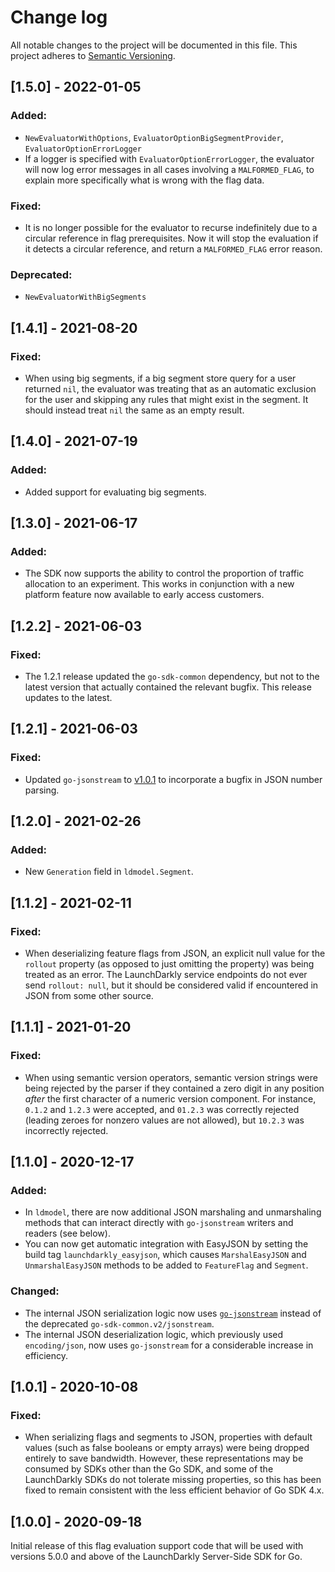 # Change log

All notable changes to the project will be documented in this file. This project adheres to [Semantic Versioning](http://semver.org).

## [1.5.0] - 2022-01-05
### Added:
- `NewEvaluatorWithOptions`, `EvaluatorOptionBigSegmentProvider`, `EvaluatorOptionErrorLogger`
- If a logger is specified with `EvaluatorOptionErrorLogger`, the evaluator will now log error messages in all cases involving a `MALFORMED_FLAG`, to explain more specifically what is wrong with the flag data.

### Fixed:
- It is no longer possible for the evaluator to recurse indefinitely due to a circular reference in flag prerequisites. Now it will stop the evaluation if it detects a circular reference, and return a `MALFORMED_FLAG` error reason.

### Deprecated:
- `NewEvaluatorWithBigSegments`

## [1.4.1] - 2021-08-20
### Fixed:
- When using big segments, if a big segment store query for a user returned `nil`, the evaluator was treating that as an automatic exclusion for the user and skipping any rules that might exist in the segment. It should instead treat `nil` the same as an empty result.

## [1.4.0] - 2021-07-19
### Added:
- Added support for evaluating big segments.

## [1.3.0] - 2021-06-17
### Added:
- The SDK now supports the ability to control the proportion of traffic allocation to an experiment. This works in conjunction with a new platform feature now available to early access customers.

## [1.2.2] - 2021-06-03
### Fixed:
- The 1.2.1 release updated the `go-sdk-common` dependency, but not to the latest version that actually contained the relevant bugfix. This release updates to the latest.

## [1.2.1] - 2021-06-03
### Fixed:
- Updated `go-jsonstream` to [v1.0.1](https://github.com/launchdarkly/go-jsonstream/releases/tag/1.0.1) to incorporate a bugfix in JSON number parsing.

## [1.2.0] - 2021-02-26
### Added:
- New `Generation` field in `ldmodel.Segment`.

## [1.1.2] - 2021-02-11
### Fixed:
- When deserializing feature flags from JSON, an explicit null value for the `rollout` property (as opposed to just omitting the property) was being treated as an error. The LaunchDarkly service endpoints do not ever send `rollout: null`, but it should be considered valid if encountered in JSON from some other source.

## [1.1.1] - 2021-01-20
### Fixed:
- When using semantic version operators, semantic version strings were being rejected by the parser if they contained a zero digit in any position _after_ the first character of a numeric version component. For instance, `0.1.2` and `1.2.3` were accepted, and `01.2.3` was correctly rejected (leading zeroes for nonzero values are not allowed), but `10.2.3` was incorrectly rejected.

## [1.1.0] - 2020-12-17
### Added:
- In `ldmodel`, there are now additional JSON marshaling and unmarshaling methods that can interact directly with `go-jsonstream` writers and readers (see below).
- You can now get automatic integration with EasyJSON by setting the build tag `launchdarkly_easyjson`, which causes `MarshalEasyJSON` and `UnmarshalEasyJSON` methods to be added to `FeatureFlag` and `Segment`.

### Changed:
- The internal JSON serialization logic now uses [`go-jsonstream`](https://github.com/launchdarkly/go-jsonstream) instead of the deprecated `go-sdk-common.v2/jsonstream`.
- The internal JSON deserialization logic, which previously used `encoding/json`, now uses `go-jsonstream` for a considerable increase in efficiency.

## [1.0.1] - 2020-10-08
### Fixed:
- When serializing flags and segments to JSON, properties with default values (such as false booleans or empty arrays) were being dropped entirely to save bandwidth. However, these representations may be consumed by SDKs other than the Go SDK, and some of the LaunchDarkly SDKs do not tolerate missing properties, so this has been fixed to remain consistent with the less efficient behavior of Go SDK 4.x.

## [1.0.0] - 2020-09-18
Initial release of this flag evaluation support code that will be used with versions 5.0.0 and above of the LaunchDarkly Server-Side SDK for Go.
